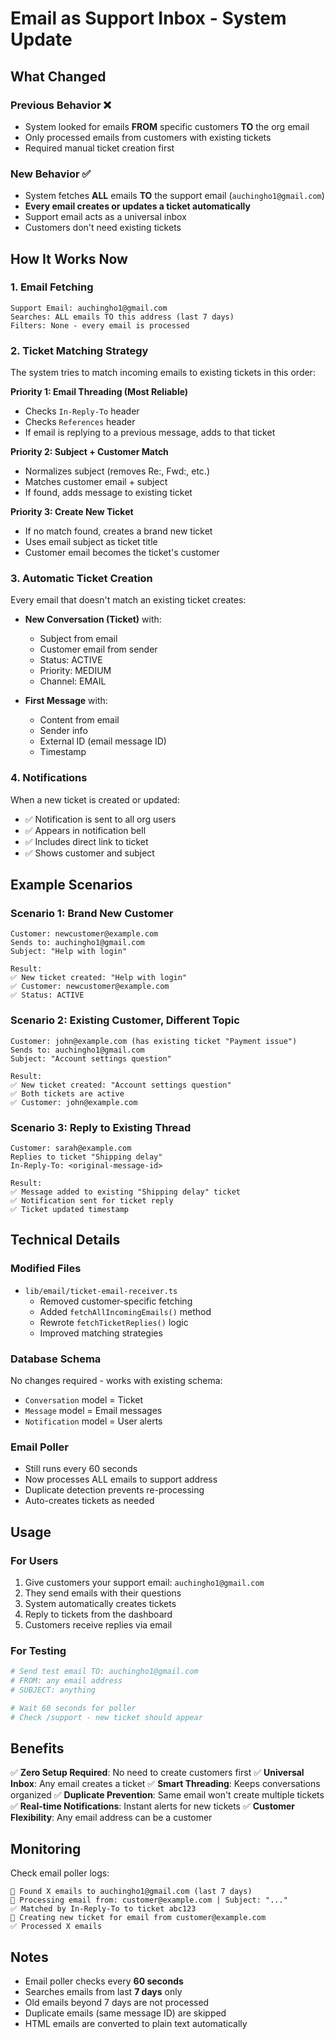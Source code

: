 # Email as Support Inbox - System Update

## What Changed

### Previous Behavior ❌
- System looked for emails **FROM** specific customers **TO** the org email
- Only processed emails from customers with existing tickets
- Required manual ticket creation first

### New Behavior ✅
- System fetches **ALL** emails **TO** the support email (`auchingho1@gmail.com`)
- **Every email creates or updates a ticket automatically**
- Support email acts as a universal inbox
- Customers don't need existing tickets

## How It Works Now

### 1. Email Fetching
```
Support Email: auchingho1@gmail.com
Searches: ALL emails TO this address (last 7 days)
Filters: None - every email is processed
```

### 2. Ticket Matching Strategy

The system tries to match incoming emails to existing tickets in this order:

**Priority 1: Email Threading (Most Reliable)**
- Checks `In-Reply-To` header
- Checks `References` header
- If email is replying to a previous message, adds to that ticket

**Priority 2: Subject + Customer Match**
- Normalizes subject (removes Re:, Fwd:, etc.)
- Matches customer email + subject
- If found, adds message to existing ticket

**Priority 3: Create New Ticket**
- If no match found, creates a brand new ticket
- Uses email subject as ticket title
- Customer email becomes the ticket's customer

### 3. Automatic Ticket Creation

Every email that doesn't match an existing ticket creates:
- **New Conversation (Ticket)** with:
  - Subject from email
  - Customer email from sender
  - Status: ACTIVE
  - Priority: MEDIUM
  - Channel: EMAIL

- **First Message** with:
  - Content from email
  - Sender info
  - External ID (email message ID)
  - Timestamp

### 4. Notifications

When a new ticket is created or updated:
- ✅ Notification is sent to all org users
- ✅ Appears in notification bell
- ✅ Includes direct link to ticket
- ✅ Shows customer and subject

## Example Scenarios

### Scenario 1: Brand New Customer
```
Customer: newcustomer@example.com
Sends to: auchingho1@gmail.com
Subject: "Help with login"

Result:
✅ New ticket created: "Help with login"
✅ Customer: newcustomer@example.com
✅ Status: ACTIVE
```

### Scenario 2: Existing Customer, Different Topic
```
Customer: john@example.com (has existing ticket "Payment issue")
Sends to: auchingho1@gmail.com
Subject: "Account settings question"

Result:
✅ New ticket created: "Account settings question"
✅ Both tickets are active
✅ Customer: john@example.com
```

### Scenario 3: Reply to Existing Thread
```
Customer: sarah@example.com
Replies to ticket "Shipping delay"
In-Reply-To: <original-message-id>

Result:
✅ Message added to existing "Shipping delay" ticket
✅ Notification sent for ticket reply
✅ Ticket updated timestamp
```

## Technical Details

### Modified Files
- `lib/email/ticket-email-receiver.ts`
  - Removed customer-specific fetching
  - Added `fetchAllIncomingEmails()` method
  - Rewrote `fetchTicketReplies()` logic
  - Improved matching strategies

### Database Schema
No changes required - works with existing schema:
- `Conversation` model = Ticket
- `Message` model = Email messages
- `Notification` model = User alerts

### Email Poller
- Still runs every 60 seconds
- Now processes ALL emails to support address
- Duplicate detection prevents re-processing
- Auto-creates tickets as needed

## Usage

### For Users
1. Give customers your support email: `auchingho1@gmail.com`
2. They send emails with their questions
3. System automatically creates tickets
4. Reply to tickets from the dashboard
5. Customers receive replies via email

### For Testing
```bash
# Send test email TO: auchingho1@gmail.com
# FROM: any email address
# SUBJECT: anything

# Wait 60 seconds for poller
# Check /support - new ticket should appear
```

## Benefits

✅ **Zero Setup Required**: No need to create customers first
✅ **Universal Inbox**: Any email creates a ticket
✅ **Smart Threading**: Keeps conversations organized
✅ **Duplicate Prevention**: Same email won't create multiple tickets
✅ **Real-time Notifications**: Instant alerts for new tickets
✅ **Customer Flexibility**: Any email address can be a customer

## Monitoring

Check email poller logs:
```
📨 Found X emails to auchingho1@gmail.com (last 7 days)
📧 Processing email from: customer@example.com | Subject: "..."
✅ Matched by In-Reply-To to ticket abc123
📝 Creating new ticket for email from customer@example.com
✅ Processed X emails
```

## Notes

- Email poller checks every **60 seconds**
- Searches emails from last **7 days** only
- Old emails beyond 7 days are not processed
- Duplicate emails (same message ID) are skipped
- HTML emails are converted to plain text automatically
